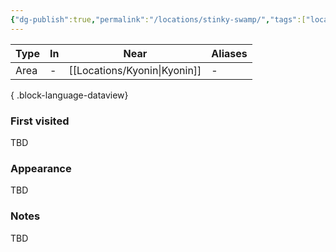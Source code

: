 ```yaml
---
{"dg-publish":true,"permalink":"/locations/stinky-swamp/","tags":["location"],"noteIcon":"location","created":"2023-12-30T14:20:43.813+01:00","updated":"2024-01-08T23:27:45.555+01:00"}
---
```


| Type | In | Near       | Aliases |
| ---- | -- | ---------- | ------- |
| Area | \- | [[Locations/Kyonin\|Kyonin]] | \-      |

{ .block-language-dataview}
### First visited
TBD
### Appearance
TBD
### Notes
TBD